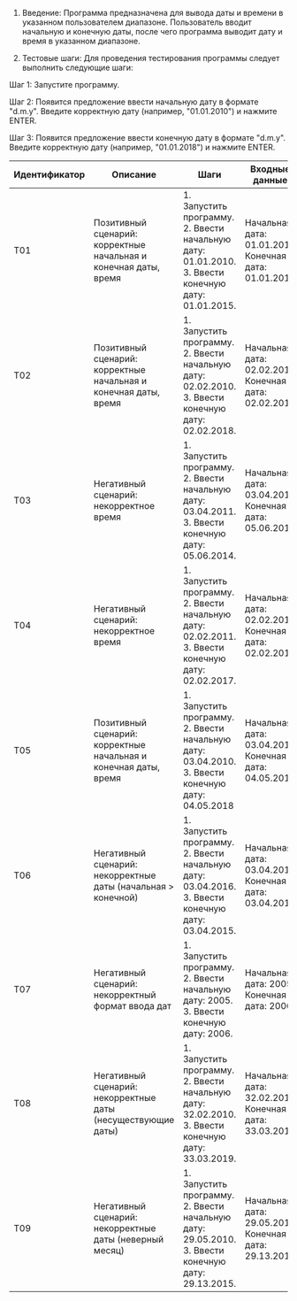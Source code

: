 1. Введение:
Программа предназначена для вывода даты и времени в указанном пользователем диапазоне. Пользователь вводит начальную и конечную даты, после чего программа выводит дату и время в указанном диапазоне.

2. Тестовые шаги:
Для проведения тестирования программы следует выполнить следующие шаги:

Шаг 1: Запустите программу.

Шаг 2: Появится предложение ввести начальную дату в формате "d.m.y". Введите корректную дату (например, "01.01.2010") и нажмите ENTER.

Шаг 3: Появится предложение ввести конечную дату в формате "d.m.y". Введите корректную дату (например, "01.01.2018") и нажмите ENTER.

| Идентификатор  | Описание | Шаги  | Входные данные | Ожидаемые результаты  | Фактические результаты | Статус  |
| ------------- | ------------- | ------------- | ------------- | ------------- | ------------- | ------------- |
| T01  | Позитивный сценарий: корректные начальная и конечная даты, время  | 1. Запустить программу. 2. Ввести начальную дату: 01.01.2010. 3. Ввести конечную дату: 01.01.2015.| Начальная дата: 01.01.2010 Конечная дата: 01.01.2015  | Программа должна вывести корректную дату и время в указанном диапазоне.  | Как ожидали  | Пройден  |
| T02  | Позитивный сценарий: корректные начальная и конечная даты, время  | 1. Запустить программу. 2. Ввести начальную дату: 02.02.2010. 3. Ввести конечную дату: 02.02.2018.  | Начальная дата: 02.02.2010 Конечная дата: 02.02.2018  | Программа должна вывести корректную дату и время в указанном диапазоне.  | Как ожидали  | Пройден  |
| T03  | Негативный сценарий: некорректное время  | 1. Запустить программу. 2. Ввести начальную дату: 03.04.2011. 3. Ввести конечную дату: 05.06.2014.  | Начальная дата: 03.04.2011 Конечная дата: 05.06.2014  | Программа должна вывести корректную дату и время в указанном диапазоне.  | Программа выводит некорректное значение времени (45:52:39.762)  | Не пройден  |
| T04  | Негативный сценарий: некорректное время  | 1. Запустить программу. 2. Ввести начальную дату: 02.02.2011. 3. Ввести конечную дату: 02.02.2017.  | Начальная дата: 02.02.2011 Конечная дата: 02.02.2017  | Программа должна вывести корректную дату и время в указанном диапазоне.  | Программа выводит некорректное значение времени (42:21:02.413)  | Не пройден  |
| T05  | Позитивный сценарий: корректные начальная и конечная даты, время  | 1. Запустить программу. 2. Ввести начальную дату: 03.04.2010. 3. Ввести конечную дату: 04.05.2018  | Начальная дата: 03.04.2010 Конечная дата: 04.05.2018  | Программа должна вывести корректную дату и время в указанном диапазоне.  | Как ожидали  | Пройден  |
| T06  | Негативный сценарий: некорректные даты (начальная > конечной)  | 1. Запустить программу. 2. Ввести начальную дату: 03.04.2016. 3. Ввести конечную дату: 03.04.2015.  | Начальная дата: 03.04.2016 Конечная дата: 03.04.2015  | Программа должна вывести сообщение о неверных значениях и запросить повторный ввод.  | Программа выводит "Введенные значения неверные. Попробуйте еще раз".  | Пройден  |
| T07  | Негативный сценарий: некорректный формат ввода дат  | 1. Запустить программу. 2. Ввести начальную дату: 2005. 3. Ввести конечную дату: 2006.  | Начальная дата: 2005 Конечная дата: 2006  | Программа должна вывести сообщение о неверных значениях и запросить повторный ввод.  | Программа выводит "Введенные значения неверные. Попробуйте еще раз".  | Пройден  |
| T08  | Негативный сценарий: некорректные даты (несуществующие даты)  | 1. Запустить программу. 2. Ввести начальную дату: 32.02.2010. 3. Ввести конечную дату: 33.03.2019.  | Начальная дата: 32.02.2010 Конечная дата: 33.03.2019  | Программа должна вывести сообщение о неверных значениях и запросить повторный ввод.  | Программа выводит "Введенные значения неверные. Попробуйте еще раз".  | Пройден  |
| T09  | Негативный сценарий: некорректные даты (неверный месяц)  | 1. Запустить программу. 2. Ввести начальную дату: 29.05.2010. 3. Ввести конечную дату: 29.13.2015.  | Начальная дата: 29.05.2010 Конечная дата: 29.13.2015  | Программа должна вывести сообщение о неверных значениях и запросить повторный ввод.  | Программа выводит "Введенные значения неверные. Попробуйте еще раз".  | Пройден  |
